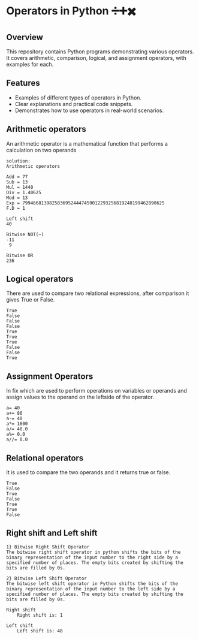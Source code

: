 # Operators in Python ➗➕✖️

## Overview
This repository contains Python programs demonstrating various operators. It covers arithmetic, comparison, logical, and assignment operators, with examples for each.

## Features
- Examples of different types of operators in Python.
- Clear explanations and practical code snippets.
- Demonstrates how to use operators in real-world scenarios.

## Arithmetic operators
An arithmetic operator is a mathematical function that performs a calculation on two operands
```
solution:
Arithmetic operators
    
Add = 77
Sub = 13
Mul = 1440
Div = 1.40625
Mod = 13
Exp = 79946681398258369524447459012293256819248199462890625
F.D = 1
```
```
Left shift
40
  
Bitwise NOT(~)
-11
 9

Bitwise OR
236
 ```

## Logical operators
There are used to compare two relational expressions, after comparison it gives True or False.
```
True
False
False
False
True
True
True
False
False
True
```
## Assignment Operators
In fix which are used to perform operations on variables or operands and assign values to the operand on the leftside of the operator.
```
a= 40
a+= 80
a-= 40
a*= 1600
a/= 40.0
a%= 0.0
a//= 0.0
```

## Relational operators
It is used to compare the two operands and it returns true or false.
```
True
False
True
False
True
True
False
```

## Right shift and Left shift
```
1} Bitwise Right Shift Operator
The bitwise right shift operator in python shifts the bits of the binary representation of the input number to the right side by a specified number of places. The empty bits created by shifting the bits are filled by 0s.

2} Bitwise Left Shift Operator
The bitwise left shift operator in Python shifts the bits of the binary representation of the input number to the left side by a specified number of places. The empty bits created by shifting the bits are filled by 0s.  

Right shift
    Right shift is: 1

Left shift
    Left shift is: 48
```
